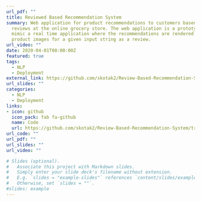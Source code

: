 ```yaml
---
url_pdf: ""
title: Reviewed Based Recommendation System
summary: Web application for product recommendations to customers based on their
  reviews at the online grocery store. The web application is a prototype to
  mimic a real time application where the recommendations are rendered with
  product images for a given input string as a review.
url_video: ""
date: 2020-04-01T00:00:00Z
featured: true
tags:
  - NLP
  - Deployment
external_link: https://github.com/skotak2/Review-Based-Recommendation-System
url_slides: ""
categories:
  - NLP
  - Deployment
links:
- icon: github
  icon_pack: fab fa-github
  name: Code
  url: https://github.com/skotak2/Review-Based-Recommendation-System/tree/main/Code
url_code: ""
url_pdf: ""
url_slides: ""
url_video: ""

# Slides (optional).
#   Associate this project with Markdown slides.
#   Simply enter your slide deck's filename without extension.
#   E.g. `slides = "example-slides"` references `content/slides/example-slides.md`.
#   Otherwise, set `slides = ""`.
#slides: example
---
```

